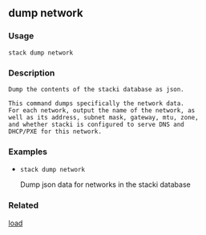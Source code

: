 ## dump network

### Usage

`stack dump network`

### Description


	Dump the contents of the stacki database as json.

	This command dumps specifically the network data.
	For each network, output the name of the network, as
	well as its address, subnet mask, gateway, mtu, zone,
	and whether stacki is configured to serve DNS and
	DHCP/PXE for this network.

	

### Examples

* `stack dump network`

   Dump json data for networks in the stacki database


### Related
[load](load)


